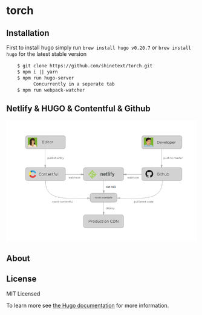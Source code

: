 # torch

## Installation

First to install hugo simply run `brew install hugo v0.20.7` or `brew install hugo` for the latest stable version

```
    $ git clone https://github.com/shinetext/torch.git
    $ npm i || yarn
    $ npm run hugo-server
          Concurrently in a seperate tab
    $ npm run webpack-watcher
```


## Netlify & HUGO & Contentful & Github
![High level overview](https://github.com/shinetext/torch/blob/master/images/example.png)


## About


## License

MIT Licensed

To learn more see [the Hugo documentation](http://gohugo.io/themes/installing/) for more information.
